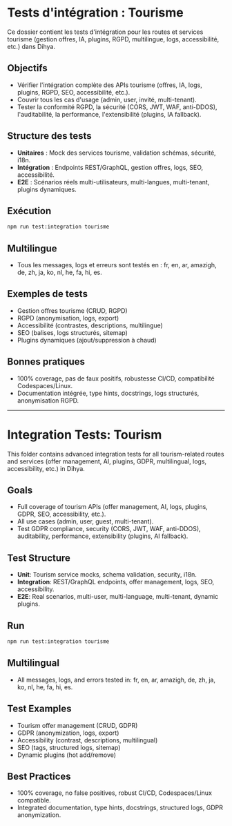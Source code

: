 # Tests d'intégration : Tourisme

Ce dossier contient les tests d'intégration pour les routes et services tourisme (gestion offres, IA, plugins, RGPD, multilingue, logs, accessibilité, etc.) dans Dihya.

## Objectifs
- Vérifier l'intégration complète des APIs tourisme (offres, IA, logs, plugins, RGPD, SEO, accessibilité, etc.).
- Couvrir tous les cas d'usage (admin, user, invité, multi-tenant).
- Tester la conformité RGPD, la sécurité (CORS, JWT, WAF, anti-DDOS), l'auditabilité, la performance, l'extensibilité (plugins, IA fallback).

## Structure des tests
- **Unitaires** : Mock des services tourisme, validation schémas, sécurité, i18n.
- **Intégration** : Endpoints REST/GraphQL, gestion offres, logs, SEO, accessibilité.
- **E2E** : Scénarios réels multi-utilisateurs, multi-langues, multi-tenant, plugins dynamiques.

## Exécution
```bash
npm run test:integration tourisme
```

## Multilingue
- Tous les messages, logs et erreurs sont testés en : fr, en, ar, amazigh, de, zh, ja, ko, nl, he, fa, hi, es.

## Exemples de tests
- Gestion offres tourisme (CRUD, RGPD)
- RGPD (anonymisation, logs, export)
- Accessibilité (contrastes, descriptions, multilingue)
- SEO (balises, logs structurés, sitemap)
- Plugins dynamiques (ajout/suppression à chaud)

## Bonnes pratiques
- 100% coverage, pas de faux positifs, robustesse CI/CD, compatibilité Codespaces/Linux.
- Documentation intégrée, type hints, docstrings, logs structurés, anonymisation RGPD.

---

# Integration Tests: Tourism

This folder contains advanced integration tests for all tourism-related routes and services (offer management, AI, plugins, GDPR, multilingual, logs, accessibility, etc.) in Dihya.

## Goals
- Full coverage of tourism APIs (offer management, AI, logs, plugins, GDPR, SEO, accessibility, etc.).
- All use cases (admin, user, guest, multi-tenant).
- Test GDPR compliance, security (CORS, JWT, WAF, anti-DDOS), auditability, performance, extensibility (plugins, AI fallback).

## Test Structure
- **Unit**: Tourism service mocks, schema validation, security, i18n.
- **Integration**: REST/GraphQL endpoints, offer management, logs, SEO, accessibility.
- **E2E**: Real scenarios, multi-user, multi-language, multi-tenant, dynamic plugins.

## Run
```bash
npm run test:integration tourisme
```

## Multilingual
- All messages, logs, and errors tested in: fr, en, ar, amazigh, de, zh, ja, ko, nl, he, fa, hi, es.

## Test Examples
- Tourism offer management (CRUD, GDPR)
- GDPR (anonymization, logs, export)
- Accessibility (contrast, descriptions, multilingual)
- SEO (tags, structured logs, sitemap)
- Dynamic plugins (hot add/remove)

## Best Practices
- 100% coverage, no false positives, robust CI/CD, Codespaces/Linux compatible.
- Integrated documentation, type hints, docstrings, structured logs, GDPR anonymization.
